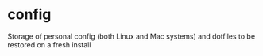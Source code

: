 # config

Storage of personal config (both Linux and Mac systems) and dotfiles to be restored on a fresh install
